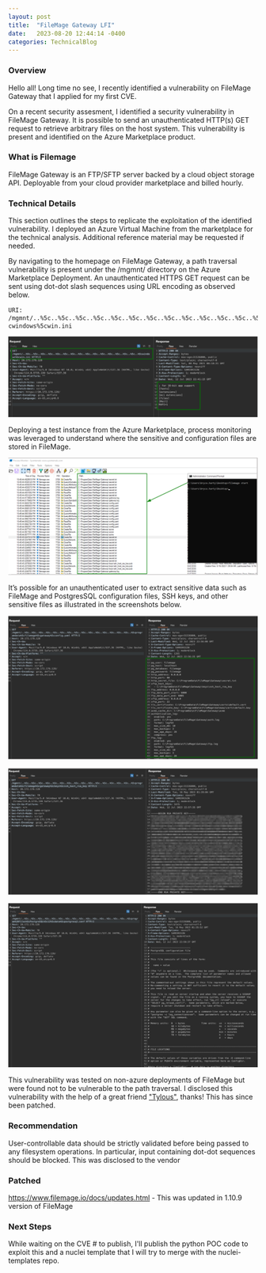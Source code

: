 ```yaml
---
layout: post
title:  "FileMage Gateway LFI"
date:   2023-08-20 12:44:14 -0400
categories: TechnicalBlog
---
```

### Overview
Hello all! Long time no see, I recently identified a vulnerability on FileMage Gateway that I applied for my first CVE.

On a recent security assesment, I identified a security vulnerability in FileMage Gateway. It is possible to send an unauthenticated HTTP(s) GET request to retrieve arbitrary files on the host system. This vulnerability is present and identified on the Azure Marketplace product.

### What is Filemage
FileMage Gateway is an FTP/SFTP server backed by a cloud object storage API. Deployable from your cloud provider marketplace and billed hourly.


### Technical Details

This section outlines the steps to replicate the exploitation of the identified vulnerability. I deployed an Azure Virtual Machine from the marketplace for the technical analysis. Additional reference material may be requested if needed.

By navigating to the homepage on FileMage Gateway, a path traversal vulnerability is present under the /mgmnt/ directory on the Azure Marketplace Deployment. An unauthenticated HTTPS GET request can be sent using dot-dot slash sequences using URL encoding as observed below.
```
URI: /mgmnt/..%5c..%5c..%5c..%5c..%5c..%5c..%5c..%5c..%5c..%5c..%5c..%5c..%5c..%5c..%5c..%5 cwindows%5cwin.ini
 ```

![win.jpg](/assets/images/FileMage/one.png)


Deploying a test instance from the Azure Marketplace, process monitoring was leveraged to understand where the sensitive and configuration files are stored in FileMage.

![proc.jpg](/assets/images/FileMage/proc.png)

It’s possible for an unauthenticated user to extract sensitive data such as FileMage and PostgresSQL configuration files, SSH keys, and other sensitive files as illustrated in the screenshots below.

![config.jpg](/assets/images/FileMage/config.png)

![ssh.jpg](/assets/images/FileMage/ssh.png)

![postgres.jpg](/assets/images/FileMage/postgres.png)

This vulnerability was tested on non-azure deployments of FileMage but were found not to be vulnerable to the path traversal. I disclosed this vulnerability with the help of a great friend ["Tylous"](https://twitter.com/Tyl0us), thanks! This has since been patched.


### Recommendation
User-controllable data should be strictly validated before being passed to any filesystem operations. In particular, input containing dot-dot sequences should be blocked. This was disclosed to the vendor

### Patched

https://www.filemage.io/docs/updates.html - This was updated in 1.10.9 version of FileMage

### Next Steps

While waiting on the CVE # to publish, I'll publish the python POC code to exploit this and a nuclei template that I will try to merge with the nuclei-templates repo. 